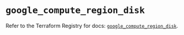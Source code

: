 # `google_compute_region_disk`

Refer to the Terraform Registry for docs: [`google_compute_region_disk`](https://registry.terraform.io/providers/hashicorp/google/5.39.1/docs/resources/compute_region_disk).
